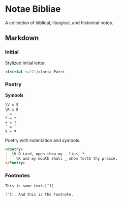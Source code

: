 # Notae Bibliae

A collection of biblical, liturgical, and historical notes.

## Markdown

### Initial

Stylized initial letter.

```md
<Initial t="G"/>loria Patri
```

### Poetry

**Symbols**

```
\V = ℣
\R = ℟
_ = ·
* = *
+ = †
ˇ = ˇ
% = ‡
```

Poetry with indentation and symbols.

```md
<Poetry>
|  \V O Lord, open thou my _ lips, *
|    \R and my mouth shall _ show forth thy praise.
</Poetry>
```

### Footnotes

```md
This is some text.[^1]

[^1]: And this is the footnote.
```
